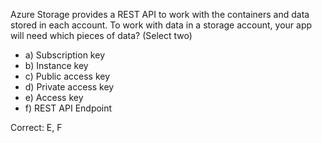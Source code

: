 Azure Storage provides a REST API to work with the containers and data stored in each account. To work with data in a storage account, your app will need which pieces of data? (Select two)

- a) Subscription key
- b) Instance key
- c) Public access key
- d) Private access key
- e) Access key
- f) REST API Endpoint

Correct: E, F